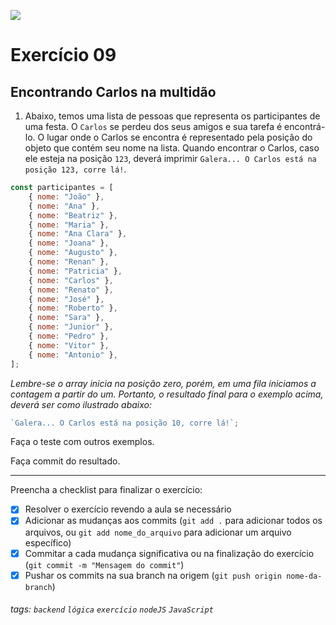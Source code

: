 ![](https://i.imgur.com/xG74tOh.png)

# Exercício 09

## Encontrando Carlos na multidão

1. Abaixo, temos uma lista de pessoas que representa os participantes de uma festa. O `Carlos` se perdeu dos seus amigos e sua tarefa é encontrá-lo. O lugar onde o Carlos se encontra é representado pela posição do objeto que contém seu nome na lista. Quando encontrar o Carlos, caso ele esteja na posição `123`, deverá imprimir `Galera... O Carlos está na posição 123, corre lá!`.

```javascript
const participantes = [
    { nome: "João" },
    { nome: "Ana" },
    { nome: "Beatriz" },
    { nome: "Maria" },
    { nome: "Ana Clara" },
    { nome: "Joana" },
    { nome: "Augusto" },
    { nome: "Renan" },
    { nome: "Patricia" },
    { nome: "Carlos" },
    { nome: "Renato" },
    { nome: "José" },
    { nome: "Roberto" },
    { nome: "Sara" },
    { nome: "Junior" },
    { nome: "Pedro" },
    { nome: "Vitor" },
    { nome: "Antonio" },
];
```

_Lembre-se o array inicia na posição zero, porém, em uma fila iniciamos a contagem a partir do um. Portanto, o resultado final para o exemplo acima, deverá ser como ilustrado abaixo:_

```javascript
`Galera... O Carlos está na posição 10, corre lá!`;
```

Faça o teste com outros exemplos.

Faça commit do resultado.

---

Preencha a checklist para finalizar o exercício:

-   [x] Resolver o exercício revendo a aula se necessário
-   [x] Adicionar as mudanças aos commits (`git add .` para adicionar todos os arquivos, ou `git add nome_do_arquivo` para adicionar um arquivo específico)
-   [x] Commitar a cada mudança significativa ou na finalização do exercício (`git commit -m "Mensagem do commit"`)
-   [x] Pushar os commits na sua branch na origem (`git push origin nome-da-branch`)

###### tags: `backend` `lógica` `exercício` `nodeJS` `JavaScript`
